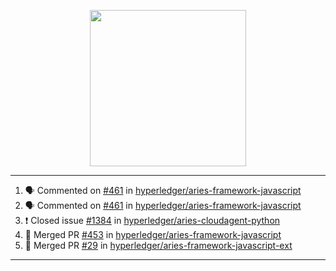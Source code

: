 <p align="center">
<img src="https://user-images.githubusercontent.com/61358536/126118557-75ac74a7-4655-4289-9a8d-e536322b7423.png" height="250" width="250"/>
</p>

---

<!--START_SECTION:activity-->
1. 🗣 Commented on [#461](https://github.com/hyperledger/aries-framework-javascript/issues/461) in [hyperledger/aries-framework-javascript](https://github.com/hyperledger/aries-framework-javascript)
2. 🗣 Commented on [#461](https://github.com/hyperledger/aries-framework-javascript/issues/461) in [hyperledger/aries-framework-javascript](https://github.com/hyperledger/aries-framework-javascript)
3. ❗️ Closed issue [#1384](https://github.com/hyperledger/aries-cloudagent-python/issues/1384) in [hyperledger/aries-cloudagent-python](https://github.com/hyperledger/aries-cloudagent-python)
4. 🎉 Merged PR [#453](https://github.com/hyperledger/aries-framework-javascript/pull/453) in [hyperledger/aries-framework-javascript](https://github.com/hyperledger/aries-framework-javascript)
5. 🎉 Merged PR [#29](https://github.com/hyperledger/aries-framework-javascript-ext/pull/29) in [hyperledger/aries-framework-javascript-ext](https://github.com/hyperledger/aries-framework-javascript-ext)
<!--END_SECTION:activity-->

---
